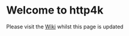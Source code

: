 # Welcome to http4k

Please visit the [Wiki](https://github.com/http4k/http4k/wiki/)  whilst this page is updated